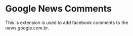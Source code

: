 # Google News Comments

This is extension is used to add facebook comments to the news.google.com.br.
